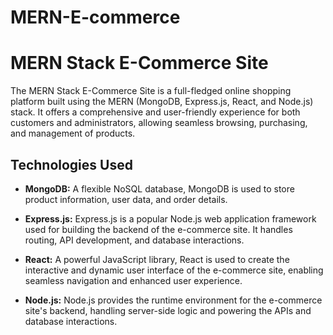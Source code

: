 # MERN-E-commerce
# MERN Stack E-Commerce Site

The MERN Stack E-Commerce Site is a full-fledged online shopping platform built using the MERN (MongoDB, Express.js, React, and Node.js) stack. It offers a comprehensive and user-friendly experience for both customers and administrators, allowing seamless browsing, purchasing, and management of products.

## Technologies Used

- **MongoDB:** A flexible NoSQL database, MongoDB is used to store product information, user data, and order details.

- **Express.js:** Express.js is a popular Node.js web application framework used for building the backend of the e-commerce site. It handles routing, API development, and database interactions.

- **React:** A powerful JavaScript library, React is used to create the interactive and dynamic user interface of the e-commerce site, enabling seamless navigation and enhanced user experience.

- **Node.js:** Node.js provides the runtime environment for the e-commerce site's backend, handling server-side logic and powering the APIs and database interactions.


